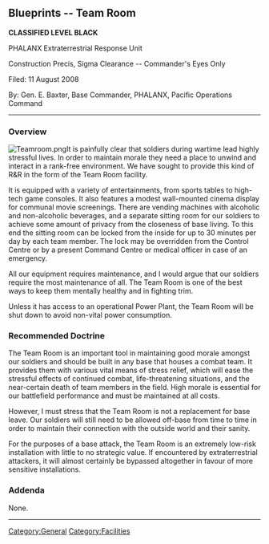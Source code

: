 ## Blueprints -- Team Room

**CLASSIFIED LEVEL BLACK**

PHALANX Extraterrestrial Response Unit

Construction Precis, Sigma Clearance -- Commander's Eyes Only

Filed: 11 August 2008

By: Gen. E. Baxter, Base Commander, PHALANX, Pacific Operations Command

------------------------------------------------------------------------

### Overview

![](Teamroom.png "Teamroom.png")It is painfully clear that soldiers
during wartime lead highly stressful lives. In order to maintain morale
they need a place to unwind and interact in a rank-free environment. We
have sought to provide this kind of R&R in the form of the Team Room
facility.

It is equipped with a variety of entertainments, from sports tables to
high-tech game consoles. It also features a modest wall-mounted cinema
display for communal movie screenings. There are vending machines with
alcoholic and non-alcoholic beverages, and a separate sitting room for
our soldiers to achieve some amount of privacy from the closeness of
base living. To this end the sitting room can be locked from the inside
for up to 30 minutes per day by each team member. The lock may be
overridden from the Control Centre or by a present Command Centre or
medical officer in case of an emergency.

All our equipment requires maintenance, and I would argue that our
soldiers require the most maintenance of all. The Team Room is one of
the best ways to keep them mentally healthy and in fighting trim.

Unless it has access to an operational Power Plant, the Team Room will
be shut down to avoid non-vital power consumption.

### Recommended Doctrine

The Team Room is an important tool in maintaining good morale amongst
our soldiers and should be built in any base that houses a combat team.
It provides them with various vital means of stress relief, which will
ease the stressful effects of continued combat, life-threatening
situations, and the near-certain death of team members in the field.
High morale is essential for our battlefield performance and must be
maintained at all costs.

However, I must stress that the Team Room is not a replacement for base
leave. Our soldiers will still need to be allowed off-base from time to
time in order to maintain their connection with the outside world and
their sanity.

For the purposes of a base attack, the Team Room is an extremely
low-risk installation with little to no strategic value. If encountered
by extraterrestrial attackers, it will almost certainly be bypassed
altogether in favour of more sensitive installations.

### Addenda

None.

------------------------------------------------------------------------

[Category:General](Category:General "wikilink")
[Category:Facilities](Category:Facilities "wikilink")